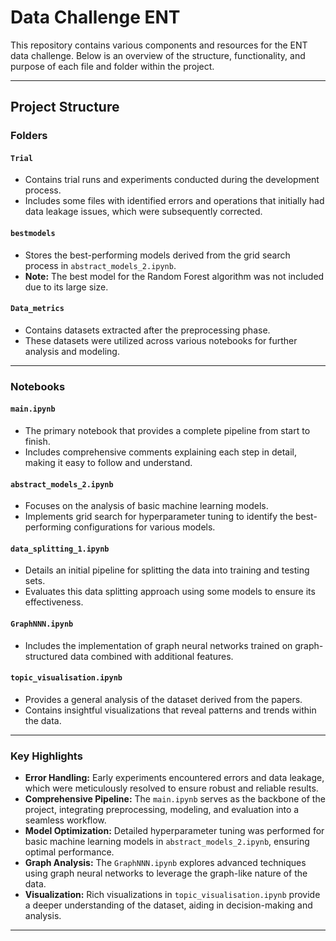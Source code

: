 # Data Challenge ENT

This repository contains various components and resources for the ENT data challenge. Below is an overview of the structure, functionality, and purpose of each file and folder within the project.

---

## **Project Structure**

### **Folders**

#### `Trial`
- Contains trial runs and experiments conducted during the development process.
- Includes some files with identified errors and operations that initially had data leakage issues, which were subsequently corrected.

#### `bestmodels`
- Stores the best-performing models derived from the grid search process in `abstract_models_2.ipynb`.
- **Note:** The best model for the Random Forest algorithm was not included due to its large size.

#### `Data_metrics`
- Contains datasets extracted after the preprocessing phase.
- These datasets were utilized across various notebooks for further analysis and modeling.

---

### **Notebooks**

#### `main.ipynb`
- The primary notebook that provides a complete pipeline from start to finish.
- Includes comprehensive comments explaining each step in detail, making it easy to follow and understand.

#### `abstract_models_2.ipynb`
- Focuses on the analysis of basic machine learning models.
- Implements grid search for hyperparameter tuning to identify the best-performing configurations for various models.

#### `data_splitting_1.ipynb`
- Details an initial pipeline for splitting the data into training and testing sets.
- Evaluates this data splitting approach using some models to ensure its effectiveness.

#### `GraphNNN.ipynb`
- Includes the implementation of graph neural networks trained on graph-structured data combined with additional features.

#### `topic_visualisation.ipynb`
- Provides a general analysis of the dataset derived from the papers.
- Contains insightful visualizations that reveal patterns and trends within the data.

---

### **Key Highlights**
- **Error Handling:** Early experiments encountered errors and data leakage, which were meticulously resolved to ensure robust and reliable results.
- **Comprehensive Pipeline:** The `main.ipynb` serves as the backbone of the project, integrating preprocessing, modeling, and evaluation into a seamless workflow.
- **Model Optimization:** Detailed hyperparameter tuning was performed for basic machine learning models in `abstract_models_2.ipynb`, ensuring optimal performance.
- **Graph Analysis:** The `GraphNNN.ipynb` explores advanced techniques using graph neural networks to leverage the graph-like nature of the data.
- **Visualization:** Rich visualizations in `topic_visualisation.ipynb` provide a deeper understanding of the dataset, aiding in decision-making and analysis.

---
